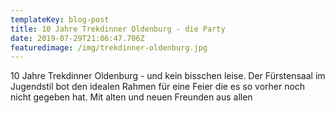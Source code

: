 ```yaml
---
templateKey: blog-post
title: 10 Jahre Trekdinner Oldenburg - die Party
date: 2019-07-29T21:06:47.706Z
featuredimage: /img/trekdinner-oldenburg.jpg
---
```

10 Jahre Trekdinner Oldenburg - und kein bisschen leise. Der Fürstensaal im Jugendstil bot den idealen Rahmen für eine Feier die es so vorher noch nicht gegeben hat. Mit alten und neuen Freunden aus allen
